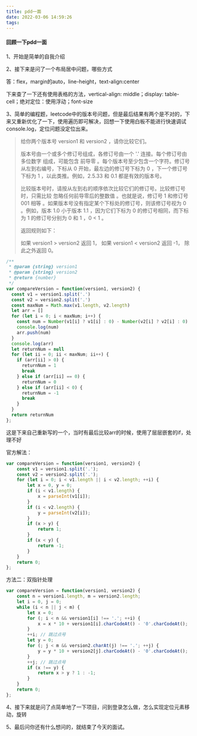 ```yaml
---
title: pdd一面
date: 2022-03-06 14:59:26
tags:
---
```

#### 回顾一下pdd一面
<!-- more -->

1、开始是简单的自我介绍

2、接下来是问了一个布局居中问题，哪些方式

答：flex，margin的auto，line-height，text-align:center

下来查了一下还有使用表格的方法，vertical-align: middle；display: table-cell；绝对定位：使用浮动；font-size

3、简单的编程题，leetcode中的版本号问题，但是最后结果有两个是不对的，下来又重新优化了一下，使用遍历即可解决，回想一下使用白板不能进行快速调试console.log，定位问题没定位出来。

> 给你两个版本号 version1 和 version2 ，请你比较它们。
>
> 版本号由一个或多个修订号组成，各修订号由一个 '.' 连接。每个修订号由 多位数字 组成，可能包含 前导零 。每个版本号至少包含一个字符。修订号从左到右编号，下标从 0 开始，最左边的修订号下标为 0 ，下一个修订号下标为 1 ，以此类推。例如，2.5.33 和 0.1 都是有效的版本号。
>
> 比较版本号时，请按从左到右的顺序依次比较它们的修订号。比较修订号时，只需比较 忽略任何前导零后的整数值 。也就是说，修订号 1 和修订号 001 相等 。如果版本号没有指定某个下标处的修订号，则该修订号视为 0 。例如，版本 1.0 小于版本 1.1 ，因为它们下标为 0 的修订号相同，而下标为 1 的修订号分别为 0 和 1 ，0 < 1 。
>
> 返回规则如下：
>
> 如果 version1 > version2 返回 1，
> 如果 version1 < version2 返回 -1，
> 除此之外返回 0。

```js
/**
 * @param {string} version1
 * @param {string} version2
 * @return {number}
 */
var compareVersion = function(version1, version2) {
  const v1 = version1.split('.')
  const v2 = version2.split('.')
  const maxNum = Math.max(v1.length, v2.length)
  let arr = []
  for (let i = 0; i < maxNum; i++) {
    const num = Number(v1[i] ? v1[i] : 0) - Number(v2[i] ? v2[i] : 0)
    console.log(num)
    arr.push(num)
  }
  console.log(arr)
  let returnNum = null
  for (let ii = 0; ii < maxNum; ii++) {
    if (arr[ii] > 0) {
      returnNum = 1
      break
    } else if (arr[ii] == 0) {
      returnNum = 0
    } else if (arr[ii] < 0) {
      returnNum = -1
      break
    }
  }
  return returnNum
};
```

这是下来自己重新写的一个，当时有最后比较arr的时候，使用了层层嵌套的if，处理不好

官方解法：

```js
var compareVersion = function(version1, version2) {
    const v1 = version1.split('.');
    const v2 = version2.split('.');
    for (let i = 0; i < v1.length || i < v2.length; ++i) {
        let x = 0, y = 0;
        if (i < v1.length) {
            x = parseInt(v1[i]);
        }
        if (i < v2.length) {
            y = parseInt(v2[i]);
        }
        if (x > y) {
            return 1;
        }
        if (x < y) {
            return -1;
        }
    }
    return 0;
};
```

方法二：双指针处理

```js
var compareVersion = function(version1, version2) {
    const n = version1.length, m = version2.length;
    let i = 0, j = 0;
    while (i < n || j < m) {
        let x = 0;
        for (; i < n && version1[i] !== '.'; ++i) {
            x = x * 10 + version1[i].charCodeAt() - '0'.charCodeAt();
        }
        ++i; // 跳过点号
        let y = 0;
        for (; j < m && version2.charAt(j) !== '.'; ++j) {
            y = y * 10 + version2[j].charCodeAt() - '0'.charCodeAt();
        }
        ++j; // 跳过点号
        if (x !== y) {
            return x > y ? 1 : -1;
        }
    }
    return 0;
};
```

4、接下来就是问了点简单地了一下项目，问到登录怎么做，怎么实现定位元素移动，旋转

5、最后问你还有什么想问的，就结束了今天的面试。
